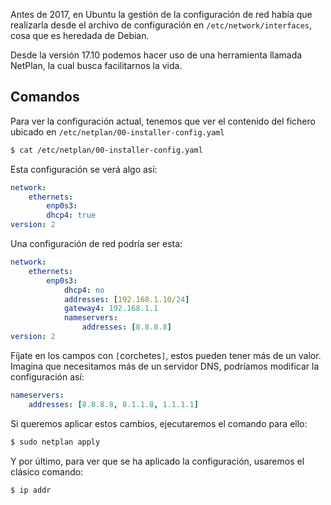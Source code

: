 Antes de 2017, en Ubuntu la gestión de la configuración de red había que realizarla desde el archivo de configuración en `/etc/network/interfaces`, cosa que es heredada de Debian.

Desde la versión 17.10 podemos hacer uso de una herramienta llamada NetPlan, la cual busca facilitarnos la vida.

## Comandos
Para ver la configuración actual, tenemos que ver el contenido del fichero ubicado en `/etc/netplan/00-installer-config.yaml`
```bash
$ cat /etc/netplan/00-installer-config.yaml
```

Esta configuración se verá algo así:
```yaml
network:
	ethernets:
		enp0s3:
		dhcp4: true
version: 2
```

Una configuración de red podría ser esta:
```yaml
network:
	ethernets:
		enp0s3:
			dhcp4: no
			addresses: [192.168.1.10/24]
			gateway4: 192.168.1.1
			nameservers:
				addresses: [8.8.8.8]
version: 2
```

Fíjate en los campos con `[`corchetes`]`, estos pueden tener más de un valor.
Imagina que necesitamos más de un servidor DNS, podríamos modificar la configuración así:
```yaml
nameservers:
	addresses: [8.8.8.8, 8.1.1.8, 1.1.1.1]
```

Si queremos aplicar estos cambios, ejecutaremos el comando para ello:
```bash
$ sudo netplan apply
```

Y por último, para ver que se ha aplicado la configuración, usaremos el clásico comando:
```bash
$ ip addr
```